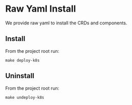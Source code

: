 # Raw Yaml Install

We provide raw yaml to install the CRDs and components.

## Install

From the project root run:

```
make deploy-k8s
```

## Uninstall

From the project root run:

```
make undeploy-k8s
```
